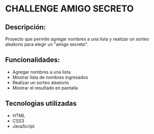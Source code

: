 <h1>CHALLENGE AMIGO SECRETO </h1>

<h2>Descripción:</h2>

<p>Proyecto que permite agregar nombres a una lista y realizar un sorteo aleatorio para elegir un "amigo secreto".</p>

<h2>Funcionalidades:</h2>

- Agregar nombres a una lista
- Mostrar lista de nombres ingresados
- Realizar un sorteo aleatorio
- Mostrar el resultado en pantalla

<h2>Tecnologias utilizadas</h2>

- HTML
- CSS3
- JavaScript
